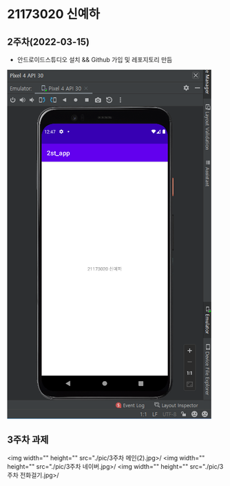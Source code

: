 # 21173020 신예하

## 2주차(2022-03-15)
- 안드로이드스튜디오 설치 && Github 가입 및 레포지토리 만듬

 <img width="" heigh="" src="./pic/2st.png"></img>

## 3주차 과제

<img width="" height="" src="./pic/3주차 메인(2).jpg>/</img>
<img width="" height="" src="./pic/3주차 네이버.jpg>/</img>
<img width="" height="" src="./pic/3주차 전화걸기.jpg>/</img>                            
